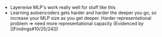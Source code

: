 - Layerwise MLP's work really well for stuff like this
- Learning autoencoders gets harder and harder the deeper you go, so increase your MLP size as you get deeper. Harder representational problem => need more representational capacity (Evidenced by [[Findings#10/25/24]])